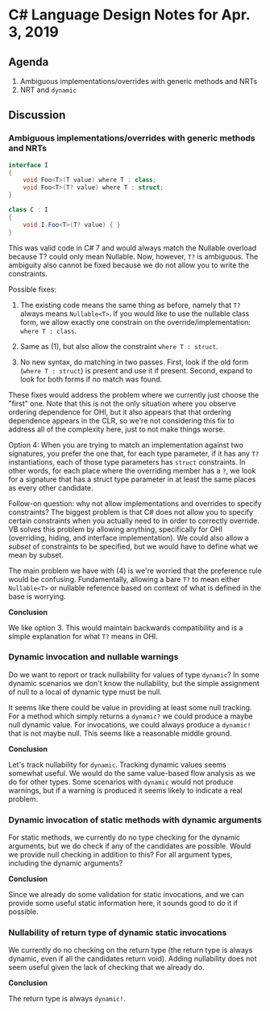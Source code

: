 
# C# Language Design Notes for Apr. 3, 2019

## Agenda

1. Ambiguous implementations/overrides with generic methods and NRTs
2. NRT and `dynamic`

## Discussion

### Ambiguous implementations/overrides with generic methods and NRTs

```C#
interface I
{
    void Foo<T>(T value) where T : class;
    void Foo<T>(T? value) where T : struct;
}

class C : I
{
    void I.Foo<T>(T? value) { }
}
```

This was valid code in C# 7 and would always match the Nullable
overload because T? could only mean Nullable<T>. Now, however, `T?`
is ambiguous. The ambiguity also cannot be fixed because we do not
allow you to write the constraints.

Possible fixes:

1. The existing code means the same thing as before, namely that `T?` always means `Nullable<T>`.
If you would like to use the nullable class form, we allow exactly one constrain on the
override/implementation: `where T : class`.

2. Same as (1), but also allow the constraint `where T : struct`.

3. No new syntax, do matching in two passes. First, look if the old form (`where T : struct`) is
present and use it if present. Second, expand to look for both forms if no match was found.

These fixes would address the problem where we currently just choose the "first" one. Note that
this is not the only situation where you observe ordering dependence for OHI, but it also appears
that that ordering dependence appears in the CLR, so we're not considering this fix to address
all of the complexity here, just to not make things worse.


Option 4: When you are trying to match an implementation against two signatures, you prefer the
one that, for each type parameter, if it has any `T?` instantiations, each of those type
parameters has `struct` constraints. In other words, for each place where the overriding member
has a `?`, we look for a signature that has a struct type parameter in at least the same places
as every other candidate.

Follow-on question: why not allow implementations and overrides to specify constraints? The
biggest problem is that C# does not allow you to specify certain constraints when you actually
need to in order to correctly override. VB solves this problem by allowing anything, specifically
for OHI (overriding, hiding, and interface implementation). We could also allow a *subset* of
constraints to be specified, but we would have to define what we mean by subset.

The main problem we have with (4) is we're worried that the preference rule would be confusing.
Fundamentally, allowing a bare `T?` to mean either `Nullable<T>` or nullable reference based on
context of what is defined in the base is worrying.

**Conclusion**

We like option 3. This would maintain backwards compatibility and is a
simple explanation for what `T?` means in OHI.

### Dynamic invocation and nullable warnings

Do we want to report or track nullability for values of type `dynamic`?
In some dynamic scenarios we don't know the nullability, but the simple
assignment of null to a local of dynamic type must be null.

It seems like there could be value in providing at least some null tracking.
For a method which simply returns a `dynamic?` we could produce a maybe null
dynamic value. For invocations, we could always produce a `dynamic!` that
is not maybe null. This seems like a reasonable middle ground.

**Conclusion**

Let's track nullability for `dynamic`. Tracking dynamic values seems somewhat useful. We would do
the same value-based flow analysis as we do for other types. Some scenarios with `dynamic` would
not produce warnings, but if a warning is produced it seems likely to indicate a real problem.

### Dynamic invocation of static methods with dynamic arguments

For static methods, we currently do no type checking for the dynamic
arguments, but we do check if any of the candidates are possible. Would
we provide null checking in addition to this? For all argument types, including
the dynamic arguments?

**Conclusion**

Since we already do some validation for static invocations, and we can provide
some useful static information here, it sounds good to do it if possible.

### Nullability of return type of dynamic static invocations

We currently do no checking on the return type (the return type is always
dynamic, even if all the candidates return void). Adding nullability does not
seem useful given the lack of checking that we already do.

**Conclusion**

The return type is always `dynamic!`.